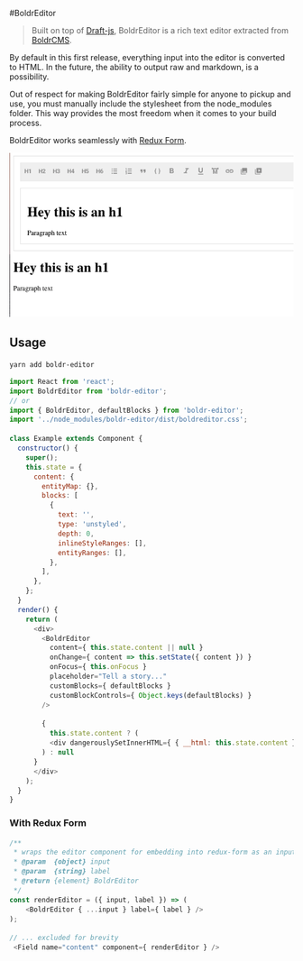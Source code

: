 #BoldrEditor

> Built on top of [Draft-js](https://github.com/facebook/draft-js), BoldrEditor is a rich text editor extracted from [BoldrCMS](https://github.com/strues/boldr).


By default in this first release, everything input into the editor is converted to HTML. In the future, the ability to output raw and markdown, is a possibility.

Out of respect for making BoldrEditor fairly simple for anyone to pickup and use, you must manually include the stylesheet from the node_modules folder. This way provides the most freedom when it comes to your build process.

BoldrEditor works seamlessly with [Redux Form](https://github.com/erikras/redux-form).

![bedit](demo/bedit.png)

## Usage

`yarn add boldr-editor`

```javascript
import React from 'react';
import BoldrEditor from 'boldr-editor';
// or
import { BoldrEditor, defaultBlocks } from 'boldr-editor';
import '../node_modules/boldr-editor/dist/boldreditor.css';

class Example extends Component {
  constructor() {
    super();
    this.state = {
      content: {
        entityMap: {},
        blocks: [
          {
            text: '',
            type: 'unstyled',
            depth: 0,
            inlineStyleRanges: [],
            entityRanges: [],
          },
        ],
      },
    };
  }
  render() {
    return (
      <div>
        <BoldrEditor
          content={ this.state.content || null }
          onChange={ content => this.setState({ content }) }
          onFocus={ this.onFocus }
          placeholder="Tell a story..."
          customBlocks={ defaultBlocks }
          customBlockControls={ Object.keys(defaultBlocks) }
        />

        {
          this.state.content ? (
          <div dangerouslySetInnerHTML={ { __html: this.state.content } } />
        ) : null
      }
      </div>
    );
  }
}

```

### With Redux Form
```javascript
/**
 * wraps the editor component for embedding into redux-form as an input component
 * @param  {object} input
 * @param  {string} label
 * @return {element} BoldrEditor
 */
const renderEditor = ({ input, label }) => (
    <BoldrEditor { ...input } label={ label } />
);

// ... excluded for brevity
 <Field name="content" component={ renderEditor } />

```
